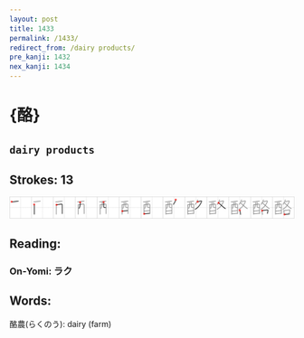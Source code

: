 ```yaml
---
layout: post
title: 1433
permalink: /1433/
redirect_from: /dairy products/
pre_kanji: 1432
nex_kanji: 1434
---
```


# {酪}

## `dairy products`

## Strokes: 13

<div class="stroke"><img src="../images/E985AA.png" /></div>

## Reading:

### On-Yomi: ラク

## Words:

酪農(らくのう): dairy (farm)
